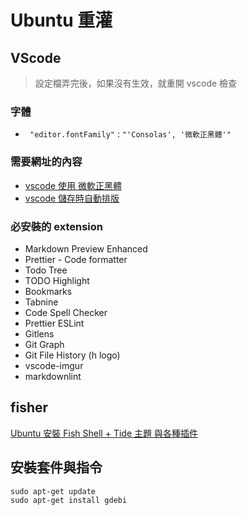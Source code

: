 # Ubuntu 重灌

## VScode

> 設定檔弄完後，如果沒有生效，就重開 vscode 檢查

### 字體

- ` "editor.fontFamily"` : `"'Consolas', '微軟正黑體'"`

### 需要網址的內容

- [vscode 使用 微軟正黑體](https://mousyball.github.io/2018/02/12/my-vscode-setting/)
- [vscode 儲存時自動排版](https://blog.csdn.net/qq_43435403/article/details/109071969)

### 必安裝的 extension

- Markdown Preview Enhanced
- Prettier - Code formatter
- Todo Tree
- TODO Highlight
- Bookmarks
- Tabnine
- Code Spell Checker
- Prettier ESLint
- Gitlens
- Git Graph
- Git File History (h logo)
- vscode-imgur
- markdownlint

## fisher

[Ubuntu 安裝 Fish Shell + Tide 主題 與各種插件](https://www.kwchang0831.dev/dev-env/ubuntu/fish)

## 安裝套件與指令

```shell
sudo apt-get update
sudo apt-get install gdebi
```
